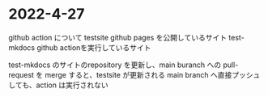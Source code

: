 # 2022-4-27
github action について
testsite github pages を公開しているサイト
test-mkdocs github actionを実行しているサイト

test-mkdocs のサイトのrepository を更新し、main buranch への pull-request を merge すると、testsite が更新される
main branch へ直接プッシュしても、action は実行されない